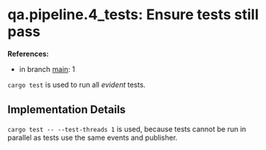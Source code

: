 # qa.pipeline.4_tests: Ensure tests still pass

**References:**

- in branch [main](https://github.com/mhatzl/evident/tree/main): 1

`cargo test` is used to run all *evident* tests.

## Implementation Details

`cargo test -- --test-threads 1` is used, because tests cannot be run in parallel as tests use the same events and publisher.
